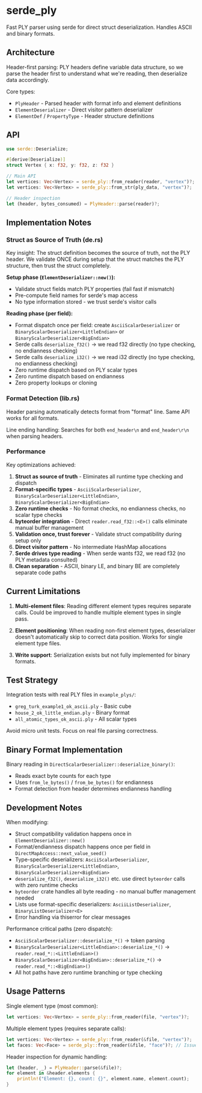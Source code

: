 # serde_ply

Fast PLY parser using serde for direct struct deserialization. Handles ASCII and binary formats.

## Architecture

Header-first parsing: PLY headers define variable data structure, so we parse the header first to understand what we're reading, then deserialize data accordingly.

Core types:
- `PlyHeader` - Parsed header with format info and element definitions
- `ElementDeserializer` - Direct visitor pattern deserializer
- `ElementDef` / `PropertyType` - Header structure definitions

## API

```rust
use serde::Deserialize;

#[derive(Deserialize)]
struct Vertex { x: f32, y: f32, z: f32 }

// Main API
let vertices: Vec<Vertex> = serde_ply::from_reader(reader, "vertex")?;
let vertices: Vec<Vertex> = serde_ply::from_str(ply_data, "vertex")?;

// Header inspection
let (header, bytes_consumed) = PlyHeader::parse(reader)?;
```

## Implementation Notes

### Struct as Source of Truth (de.rs)
Key insight: The struct definition becomes the source of truth, not the PLY header. We validate ONCE during setup that the struct matches the PLY structure, then trust the struct completely.

**Setup phase (`ElementDeserializer::new()`):**
- Validate struct fields match PLY properties (fail fast if mismatch)
- Pre-compute field names for serde's map access
- No type information stored - we trust serde's visitor calls

**Reading phase (per field):**
- Format dispatch once per field: create `AsciiScalarDeserializer` or `BinaryScalarDeserializer<LittleEndian>` or `BinaryScalarDeserializer<BigEndian>`
- Serde calls `deserialize_f32()` → we read f32 directly (no type checking, no endianness checking)
- Serde calls `deserialize_i32()` → we read i32 directly (no type checking, no endianness checking)
- Zero runtime dispatch based on PLY scalar types
- Zero runtime dispatch based on endianness
- Zero property lookups or cloning

### Format Detection (lib.rs)
Header parsing automatically detects format from "format" line. Same API works for all formats.

Line ending handling: Searches for both `end_header\n` and `end_header\r\n` when parsing headers.

### Performance
Key optimizations achieved:
1. **Struct as source of truth** - Eliminates all runtime type checking and dispatch
2. **Format-specific types** - `AsciiScalarDeserializer`, `BinaryScalarDeserializer<LittleEndian>`, `BinaryScalarDeserializer<BigEndian>`
3. **Zero runtime checks** - No format checks, no endianness checks, no scalar type checks
4. **byteorder integration** - Direct `reader.read_f32::<E>()` calls eliminate manual buffer management
5. **Validation once, trust forever** - Validate struct compatibility during setup only
6. **Direct visitor pattern** - No intermediate HashMap allocations
7. **Serde drives type reading** - When serde wants f32, we read f32 (no PLY metadata consulted)
8. **Clean separation** - ASCII, binary LE, and binary BE are completely separate code paths

## Current Limitations

1. **Multi-element files**: Reading different element types requires separate calls. Could be improved to handle multiple element types in single pass.

2. **Element positioning**: When reading non-first element types, deserializer doesn't automatically skip to correct data position. Works for single element type files.

3. **Write support**: Serialization exists but not fully implemented for binary formats.

## Test Strategy

Integration tests with real PLY files in `example_plys/`:
- `greg_turk_example1_ok_ascii.ply` - Basic cube
- `house_2_ok_little_endian.ply` - Binary format
- `all_atomic_types_ok_ascii.ply` - All scalar types

Avoid micro unit tests. Focus on real file parsing correctness.

## Binary Format Implementation

Binary reading in `DirectScalarDeserializer::deserialize_binary()`:
- Reads exact byte counts for each type
- Uses `from_le_bytes()` / `from_be_bytes()` for endianness
- Format detection from header determines endianness handling

## Development Notes

When modifying:
- Struct compatibility validation happens once in `ElementDeserializer::new()`
- Format/endianness dispatch happens once per field in `DirectMapAccess::next_value_seed()`
- Type-specific deserializers: `AsciiScalarDeserializer`, `BinaryScalarDeserializer<LittleEndian>`, `BinaryScalarDeserializer<BigEndian>`
- `deserialize_f32()`, `deserialize_i32()` etc. use direct `byteorder` calls with zero runtime checks
- `byteorder` crate handles all byte reading - no manual buffer management needed
- Lists use format-specific deserializers: `AsciiListDeserializer`, `BinaryListDeserializer<E>`
- Error handling via thiserror for clear messages

Performance critical paths (zero dispatch):
- `AsciiScalarDeserializer::deserialize_*()` → token parsing
- `BinaryScalarDeserializer<LittleEndian>::deserialize_*()` → `reader.read_*::<LittleEndian>()`  
- `BinaryScalarDeserializer<BigEndian>::deserialize_*()` → `reader.read_*::<BigEndian>()`
- All hot paths have zero runtime branching or type checking

## Usage Patterns

Single element type (most common):
```rust
let vertices: Vec<Vertex> = serde_ply::from_reader(file, "vertex")?;
```

Multiple element types (requires separate calls):
```rust
let vertices: Vec<Vertex> = serde_ply::from_reader(&file, "vertex")?;
let faces: Vec<Face> = serde_ply::from_reader(&file, "face")?; // Issue: will re-read from start
```

Header inspection for dynamic handling:
```rust
let (header, _) = PlyHeader::parse(&file)?;
for element in &header.elements {
    println!("Element: {}, count: {}", element.name, element.count);
}
```
